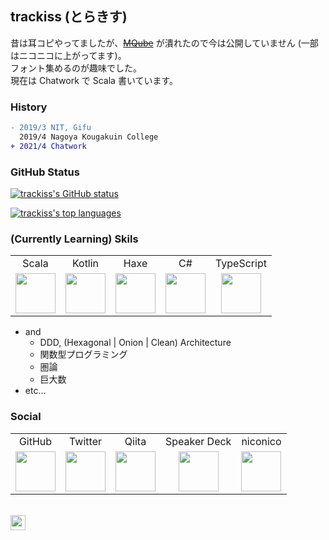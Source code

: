 ## trackiss (とらきす)

昔は耳コピやってましたが、[~~MQube~~](https://mqube.net) が潰れたので今は公開していません (一部はニコニコに上がってます)。  
フォント集めるのが趣味でした。  
現在は Chatwork で Scala 書いています。

### History

```diff
- 2019/3 NIT, Gifu
  2019/4 Nagoya Kougakuin College
+ 2021/4 Chatwork
```

### GitHub Status

[![trackiss's GitHub status](https://github-readme-stats.vercel.app/api?username=trackiss&show_icons=true&count_private=true&hide=issues)](https://github.com/trackiss?tab=repositories)

[![trackiss's top languages](https://github-readme-stats.vercel.app/api/top-langs/?username=trackiss&hide=html,css,javascript)](https://github.com/trackiss?tab=repositories)

### (Currently Learning) Skils

<table>
  <tbody>
    <tr align="center">
      <td>Scala</td>
      <td>Kotlin</td>
      <td>Haxe</td>
      <td>C#</td>
      <td>TypeScript</td>
    </tr>
    <tr align="center">
      <td>
        <a href="https://www.scala-lang.org/">
          <img width="64" src="https://cdn.jsdelivr.net/npm/simple-icons@3.4.0/icons/scala.svg">
        </a>
      </td>
      <td>
        <a href="https://kotlinlang.org/">
          <img width="64" src="https://cdn.jsdelivr.net/npm/simple-icons@3.4.0/icons/kotlin.svg">
        </a>
      </td>
      <td>
        <a href="https://haxe.org/">
          <img width="64" src="https://cdn.jsdelivr.net/npm/simple-icons@3.4.0/icons/haxe.svg">
        </a>
      </td>
      <td>
        <a href="https://github.com/dotnet/csharplang">
          <img width="64" src="https://cdn.jsdelivr.net/npm/simple-icons@3.4.0/icons/csharp.svg">
        </a>
      </td>
      <td>
        <a href="https://www.typescriptlang.org/">
          <img width="64" src="https://cdn.jsdelivr.net/npm/simple-icons@3.4.0/icons/typescript.svg">
        </a>
      </td>
    </tr>
  </tbody>
</table>

- and
  - DDD, (Hexagonal | Onion | Clean) Architecture
  - 関数型プログラミング
  - 圏論
  - 巨大数
- etc...

### Social

<table>
  <tbody>
    <tr align="center">
      <td>GitHub</td>
      <td>Twitter</td>
      <td>Qiita</td>
      <td>Speaker Deck</td>
      <td>niconico</td>
    </tr>
    <tr align="center">
      <td>
        <a href="https://github.com/trackiss">
          <img width="64" src="https://cdn.jsdelivr.net/npm/simple-icons@3.4.0/icons/github.svg">
        </a>
      </td>
      <td>
        <a href="https://twitter.com/trackiss">
          <img width="64" src="https://cdn.jsdelivr.net/npm/simple-icons@3.4.0/icons/twitter.svg">
        </a>
      </td>
      <td>
        <a href="https://qiita.com/trackiss">
          <img width="64" src="https://cdn.jsdelivr.net/npm/simple-icons@3.4.0/icons/qiita.svg">
        </a>
      </td>
      <td>
        <a href="https://speakerdeck.com/trackiss">
          <img width="64" src="https://cdn.jsdelivr.net/npm/simple-icons@3.4.0/icons/speakerdeck.svg">
        </a>
      </td>
      <td>
        <a href="https://www.nicovideo.jp/user/44928846/video">
          <img width="64" src="https://cdn.jsdelivr.net/npm/simple-icons@3.4.0/icons/niconico.svg">
        </a>
      </td>
    </tr>
  </tbody>
</table>

<br>

<img text-align="left" height="24" src="https://profile-counter.glitch.me/trackiss/count.svg">
